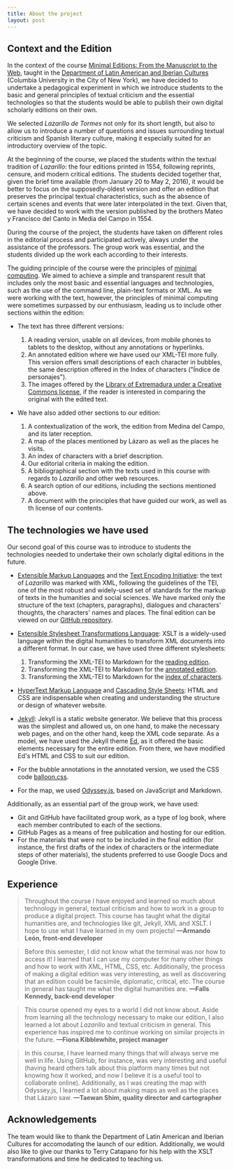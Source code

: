 ```yaml
---
title: About the project
layout: post
---
```


## Context and the Edition

In the context of the course [Minimal Editions: From the Manuscript to the Web](https://github.com/susannalles/MinimalEditions/), taught in the [Department of Latin American and Iberian Cultures](http://laic.columbia.edu/) (Columbia University in the City of New York), we have decided to undertake a pedagogical experiment in which we introduce students to the basic and general principles of textual criticism and the essential technologies so that the students would be able to publish their own digital scholarly editions on their own.

We selected *Lazarillo de Tormes* not only for its short length, but also to allow us to introduce a number of questions and issues surrounding textual criticism and Spanish literary culture, making it especially suited for an introductory overview of the topic.

At the beginning of the course, we placed the students within the textual tradition of *Lazarillo*: the four editions printed in 1554, following reprints, censure, and modern critical editions. The students decided together that, given the brief time available (from January 20 to May 2, 2016), it would be better to focus on the supposedly-oldest version and offer an edition that preserves the principal textual characteristics, such as the absence of certain scenes and events that were later interpolated in the text. Given that, we have decided to work with the version published by the brothers Mateo y Francisco del Canto in Media del Campo in 1554.

During the course of the project, the students have taken on different roles in the editorial process and  participated actively, always under the assistance of the professors. The group work was essential, and the students divided up the work each according to their interests.

The guiding principle of the course were the principles of [minimal computing](http://go-dh.github.io/mincomp/). We aimed to achieve a simple and transparent result that includes only the most basic and essential languages and technologies, such as the use of the command line, plain-text formats or XML. As we were working with the text, however, the principles of minimal computing were sometimes surpassed by our enthusiasm, leading us to include other sections within the edition:

* The text has three different versions:

  1. A reading version, usable on all devices, from mobile phones to tablets to the desktop, without any annotations or hyperlinks.
  2. An annotated edition where we have used our XML-TEI more fully. This version offers small descriptions of each character in bubbles, the same description offered in the Index of characters ("Índice de personajes").
  3. The images offered by the [Library of Extremadura under a Creative Commons license](http://roda.gobex.es/roda/avisoLegal.jsp;jsessionid=5FF976699E942910DB78499E6ED34C08?pid=libro%3A5274b75d-ca5c-472c-8cb5-817e5f8cac99), if the reader is interested in comparing the original with the edited text.
* We have also added other sections to our edition:
  1. A contextualization of the work, the edition from Medina del Campo, and its later reception.
  2. A map of the places mentioned by Lázaro as well as the places he visits.
  3. An index of characters with a brief description.
  4. Our editorial criteria in making the edition.
  5. A bibliographical section with the texts used in this course with regards to *Lazarillo* and other web resources.
  6. A search option of our editions, including the sections mentioned above.
  7. A document with the principles that have guided our work, as well as th license of our contents.

## The technologies we have used

Our second goal of this course was to introduce to students the technologies needed to undertake their own scholarly digital editions in the future.

* [Extensible Markup Languages](https://www.w3.org/XML/) and the [Text Encoding Initiative](http://www.tei-c.org/index.xml): the text of *Lazarillo* was marked with XML, following the guidelines of the TEI, one of the most robust and widely-used set of standards for the markup of texts in the humanities and social sciences. We have marked only the structure of the text (chapters, paragraphs), dialogues and characters' thoughts, the characters' names and places. The final edition can be viewed on our [GitHub repository](https://github.com/minilazarillo/minilazarillo.github.io/blob/master/xml/lazarillo-master.xml).

* [Extensible Stylesheet Transformations Language](https://www.w3.org/TR/xslt): XSLT is a widely-used language within the digital humanities to transform XML documents into a different format. In our case, we have used three different stylesheets:
  1. Transforming the XML-TEI to Markdown for the [reading edition](xml/tei-to-md-reading.xsl).
  2. Transforming the XML-TEI to Markdown for the [annotated edition](xml/tei-to-md-annotated.xsl).
  3. Transforming the XML-TEI to Markdown for the [index of characters](xml/tei-to-md-persNames.xsl).

* [HyperText Markup Language](https://www.w3.org/html/) and [Cascading Style Sheets](https://www.w3.org/Style/CSS/Overview.en.html): HTML and CSS are indispensable when creating and understanding the structure or design of whatever website.

* [Jekyll](http://jekyllrb.com/): Jekyll is a static website generator. We believe that this process was the simplest and allowed us, on one hand, to make the necessary web pages, and on the other hand, keep the XML code separate. As a model, we have used the Jekyll theme [Ed](https://github.com/elotroalex/ed), as it offered the basic elements necessary for the entire edition. From there, we have modified Ed's HTML and CSS to suit our edition.

* For the bubble annotations in the annotated version, we  used the CSS code [balloon.css](http://kazzkiq.github.io/balloon.css/).

* For the map, we used [Odyssey.js](https://cartodb.github.io/odyssey.js/), based on JavaScript and Markdown.

Additionally, as an essential part of the group work, we have used:

* Git and GitHub have facilitated group work, as a type of log book, where each member contributed to each of the sections.
* GitHub Pages as a means of free publication and hosting for our edition.
* For the materials that were not to be included in the final edition (for instance, the first drafts of the index of characters or the intermediate steps of other materials), the students preferred to use Google Docs and Google Drive.

## Experience

> Throughout the course I have enjoyed and learned so much about technology in general, textual criticism and how to work in a group to produce a digital project. This course has taught what the digital humanities are, and technologies like git, Jekyll, XML and XSLT. I hope to use what I have learned in my own projects! <span style="font-style: normal">**—Armando León, front-end developer**</span>

> Before this semester, I did not know what the terminal was nor how to access it! I learned that I can use my computer for many other things and how to work with XML, HTML, CSS, etc. Additionally, the process of making a digital edition was very interesting, as well as discovering that an edition could be facsimile, diplomatic, critical, etc. The course in general has taught me what the digital humanities are. <span style="font-style: normal">**—Falls Kennedy,  back-end developer**</span>

> This course opened my eyes to a world I did not know about. Aside from learning all the technology necessary to make our edition, I also learned a lot about  *Lazarillo* and textual criticism in general. This experience has inspired me to continue working on similar projects in the future. <span style="font-style: normal">**—Fiona Kibblewhite, project manager**</span>

> In this course, I have learned many things that will always serve me well in life. Using GitHub, for instance, was very interesting and useful (having heard others talk about this platform many times but not knowing how it worked, and now I believe it is a useful tool to collaborate online). Additionally, as I was creating the map with Odyssey.js, I learned a lot about making maps as well as the places that Lázaro saw. <span style="font-style: normal">**—Taewan Shim, quality director and cartographer**</span>

## Acknowledgements

The team would like to thank the Department of Latin American and Iberian Cultures for accomodating the launch of our edition. Additionally, we would also like to give our thanks to Terry Catapano for his help with the XSLT transformations and time he dedicated to teaching us. 
